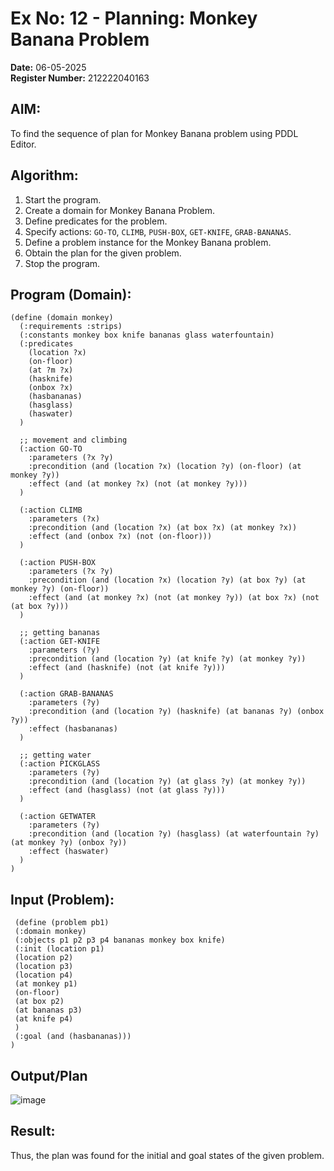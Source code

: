 # Ex No: 12 - Planning: Monkey Banana Problem  

**Date:** 06-05-2025  
**Register Number:** 212222040163 

## AIM: 
To find the sequence of plan for Monkey Banana problem using PDDL Editor.

## Algorithm:
1. Start the program.  
2. Create a domain for Monkey Banana Problem.  
3. Define predicates for the problem.  
4. Specify actions: `GO-TO`, `CLIMB`, `PUSH-BOX`, `GET-KNIFE`, `GRAB-BANANAS`.  
5. Define a problem instance for the Monkey Banana problem.  
6. Obtain the plan for the given problem.  
7. Stop the program.

## Program (Domain):
```pddl
(define (domain monkey)
  (:requirements :strips)
  (:constants monkey box knife bananas glass waterfountain)
  (:predicates 
    (location ?x)
    (on-floor)
    (at ?m ?x)
    (hasknife)
    (onbox ?x)
    (hasbananas)
    (hasglass)
    (haswater)
  )
  
  ;; movement and climbing
  (:action GO-TO
    :parameters (?x ?y)
    :precondition (and (location ?x) (location ?y) (on-floor) (at monkey ?y))
    :effect (and (at monkey ?x) (not (at monkey ?y)))
  )
  
  (:action CLIMB
    :parameters (?x)
    :precondition (and (location ?x) (at box ?x) (at monkey ?x))
    :effect (and (onbox ?x) (not (on-floor)))
  )
  
  (:action PUSH-BOX
    :parameters (?x ?y)
    :precondition (and (location ?x) (location ?y) (at box ?y) (at monkey ?y) (on-floor))
    :effect (and (at monkey ?x) (not (at monkey ?y)) (at box ?x) (not (at box ?y)))
  )
  
  ;; getting bananas
  (:action GET-KNIFE
    :parameters (?y)
    :precondition (and (location ?y) (at knife ?y) (at monkey ?y))
    :effect (and (hasknife) (not (at knife ?y)))
  )
  
  (:action GRAB-BANANAS
    :parameters (?y)
    :precondition (and (location ?y) (hasknife) (at bananas ?y) (onbox ?y))
    :effect (hasbananas)
  )
  
  ;; getting water
  (:action PICKGLASS
    :parameters (?y)
    :precondition (and (location ?y) (at glass ?y) (at monkey ?y))
    :effect (and (hasglass) (not (at glass ?y)))
  )
  
  (:action GETWATER
    :parameters (?y)
    :precondition (and (location ?y) (hasglass) (at waterfountain ?y) (at monkey ?y) (onbox ?y))
    :effect (haswater)
  )
)
```

## Input (Problem):
```pddl
 (define (problem pb1)
 (:domain monkey)
 (:objects p1 p2 p3 p4 bananas monkey box knife)
 (:init (location p1)
 (location p2)
 (location p3)
 (location p4)
 (at monkey p1)
 (on-floor)
 (at box p2)
 (at bananas p3)
 (at knife p4)
 )
 (:goal (and (hasbananas)))
)
```

## Output/Plan
![image](https://github.com/user-attachments/assets/d190b060-60af-450d-84da-ce37a6f356a3)

## Result:
Thus, the plan was found for the initial and goal states of the given problem.
